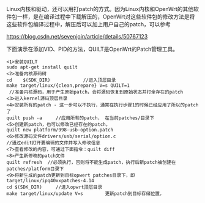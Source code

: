 Linux内核和驱动，还可以用打patch的方式。因为Linux内核和OpenWrt的其他软件包一样，是在编译过程中下载解压的，OpenWrt对这些软件包的修改方法是将这些软件包编译过程中，解压后可以加上用户自己的patch，可以参考

https://blog.csdn.net/sevenjoin/article/details/50767123

下面演示在添加VID、PID的方法，QUILT是OpenWrt的Patch管理工具。

	<1>安装QUILT
	sudo apt-get install quilt
	<2>准备内核源码树
	cd    $(SDK_DIR)     		//进入顶层目录
	make target/linux/{clean,prepare} V=s QUILT=1     
	 //准备内核源码，用于产生原始patch，会将源码恢复到原始状态并打全存在的patch
	<3>进入kernel源码顶层目录
	<4>安装所有的patch - 这一步可以不执行，通常在执行步骤1的时候已经应用了所以的patch了
	quilt push -a     //应用所有的patch， 在当前patches/目录下
	<5>创建新patch，也可以修改已经存在的patch，
	quilt new platform/998-usb-option.patch
	<6>修改源码文件drivers/usb/serial/option.c
	//通过edit打开要编辑的文件并写入修改信息
	<7>查看修改的内容，可通过下面指令：quilt diff
	<8>产生新修改的patch文件
	quilt refresh  //必须执行，否则将不能生成patch，执行后新patch被创建在patches/platform目录下
	<9>将新生成的patch更新到目标opwert patches目录下，即 target/linux/ipq40xxpatches-4.14
	cd $(SDK_DIR)     //进入opwrt顶层目录
	make target/linux/update V=s        更新patch到目标存储位置。

